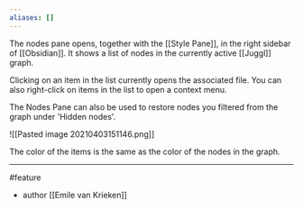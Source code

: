 ```yaml
---
aliases: []
---
```

The nodes pane opens, together with the [[Style Pane]], in the right sidebar of [[Obsidian]]. It shows a list of nodes in the currently active [[Juggl]] graph. 

Clicking on an item in the list currently opens the associated file. You can also right-click on items in the list to open a context menu.

The Nodes Pane can also be used to restore nodes you filtered from the graph under 'Hidden nodes'. 

![[Pasted image 20210403151146.png]]

The color of the items is the same as the color of the nodes in the graph.

--- 
#feature
- author [[Emile van Krieken]]